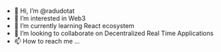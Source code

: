 - 👋 Hi, I’m @radudotat
- 👀 I’m interested in Web3
- 🌱 I’m currently learning React ecosystem
- 💞️ I’m looking to collaborate on Decentralized Real Time Applications
- 📫 How to reach me ...

<!---
radudotat/radudotat is a ✨ special ✨ repository because its `README.md` (this file) appears on your GitHub profile.
You can click the Preview link to take a look at your changes.
--->

